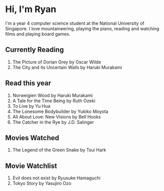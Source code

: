 # Hi, I'm Ryan

I'm a year 4 computer science student at the National University of Singapore. I love mountaineering, playing the piano, reading and watching films and playing board games.

## Currently Reading

1. The Picture of Dorian Grey by Oscar Wilde
2. The City and its Uncertain Walls by Haruki Murakami

## Read this year

1. Norweigien Wood by Haruki Murakami
2. A Tale for the Time Being by Ruth Ozeki
3. To Live by Yu Hua
4. The Lonesome Bodybuilder by Yukiko Moyota
5. All About Love: New Visions by Bell Hooks
6. The Catcher in the Rye by J.D. Salinger

## Movies Watched

1. The Legend of the Green Snake by Tsui Hark

## Movie Watchlist

1. Evil does not exist by Ryusuke Hamaguchi
2. Tokyo Story by Yasujiro Ozo

